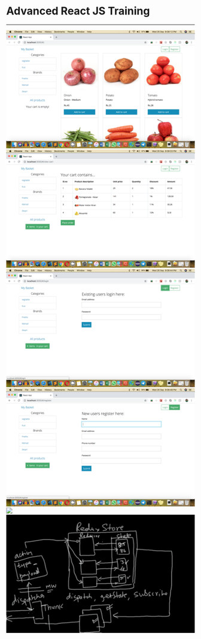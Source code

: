# Advanced React JS Training
----

<img src="ss1.png" />

<img src="ss2.png" />

<img src="ss3.png" />

<img src="ss4.png" />

<img src="scribbles/01.png" />

<img src="scribbles/02.png" />

